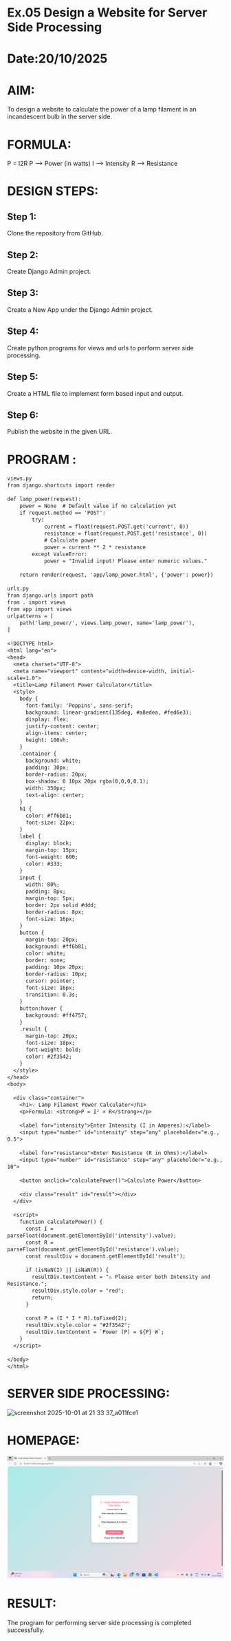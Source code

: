 # Ex.05 Design a Website for Server Side Processing
# Date:20/10/2025
# AIM:
To design a website to calculate the power of a lamp filament in an incandescent bulb in the server side.

# FORMULA:
P = I2R
P --> Power (in watts)
 I --> Intensity
 R --> Resistance

# DESIGN STEPS:
## Step 1:
Clone the repository from GitHub.

## Step 2:
Create Django Admin project.

## Step 3:
Create a New App under the Django Admin project.

## Step 4:
Create python programs for views and urls to perform server side processing.

## Step 5:
Create a HTML file to implement form based input and output.

## Step 6:
Publish the website in the given URL.

# PROGRAM :
```
views.py
from django.shortcuts import render

def lamp_power(request):
    power = None  # Default value if no calculation yet
    if request.method == 'POST':
        try:
            current = float(request.POST.get('current', 0))
            resistance = float(request.POST.get('resistance', 0))
            # Calculate power
            power = current ** 2 * resistance
        except ValueError:
            power = "Invalid input! Please enter numeric values."
    
    return render(request, 'app/lamp_power.html', {'power': power})

urls.py
from django.urls import path
from . import views
from app import views
urlpatterns = [
    path('lamp_power/', views.lamp_power, name='lamp_power'),
]

<!DOCTYPE html>
<html lang="en">
<head>
  <meta charset="UTF-8">
  <meta name="viewport" content="width=device-width, initial-scale=1.0">
  <title>Lamp Filament Power Calculator</title>
  <style>
    body {
      font-family: 'Poppins', sans-serif;
      background: linear-gradient(135deg, #a8edea, #fed6e3);
      display: flex;
      justify-content: center;
      align-items: center;
      height: 100vh;
    }
    .container {
      background: white;
      padding: 30px;
      border-radius: 20px;
      box-shadow: 0 10px 20px rgba(0,0,0,0.1);
      width: 350px;
      text-align: center;
    }
    h1 {
      color: #ff6b81;
      font-size: 22px;
    }
    label {
      display: block;
      margin-top: 15px;
      font-weight: 600;
      color: #333;
    }
    input {
      width: 80%;
      padding: 8px;
      margin-top: 5px;
      border: 2px solid #ddd;
      border-radius: 8px;
      font-size: 16px;
    }
    button {
      margin-top: 20px;
      background: #ff6b81;
      color: white;
      border: none;
      padding: 10px 20px;
      border-radius: 10px;
      cursor: pointer;
      font-size: 16px;
      transition: 0.3s;
    }
    button:hover {
      background: #ff4757;
    }
    .result {
      margin-top: 20px;
      font-size: 18px;
      font-weight: bold;
      color: #2f3542;
    }
  </style>
</head>
<body>

  <div class="container">
    <h1>💡 Lamp Filament Power Calculator</h1>
    <p>Formula: <strong>P = I² × R</strong></p>

    <label for="intensity">Enter Intensity (I in Amperes):</label>
    <input type="number" id="intensity" step="any" placeholder="e.g., 0.5">

    <label for="resistance">Enter Resistance (R in Ohms):</label>
    <input type="number" id="resistance" step="any" placeholder="e.g., 10">

    <button onclick="calculatePower()">Calculate Power</button>

    <div class="result" id="result"></div>
  </div>

  <script>
    function calculatePower() {
      const I = parseFloat(document.getElementById('intensity').value);
      const R = parseFloat(document.getElementById('resistance').value);
      const resultDiv = document.getElementById('result');

      if (isNaN(I) || isNaN(R)) {
        resultDiv.textContent = "⚠️ Please enter both Intensity and Resistance.";
        resultDiv.style.color = "red";
        return;
      }

      const P = (I * I * R).toFixed(2);
      resultDiv.style.color = "#2f3542";
      resultDiv.textContent = `Power (P) = ${P} W`;
    }
  </script>

</body>
</html>
```
# SERVER SIDE PROCESSING:
![screenshot 2025-10-01 at 21 33 37_a011fce1](https://github.com/user-attachments/assets/4833815f-bbc1-45c6-8326-09b4c57782c8)


# HOMEPAGE:
![alt text](<Screenshot 2025-10-01 202047.png>)
# RESULT:
The program for performing server side processing is completed successfully.
